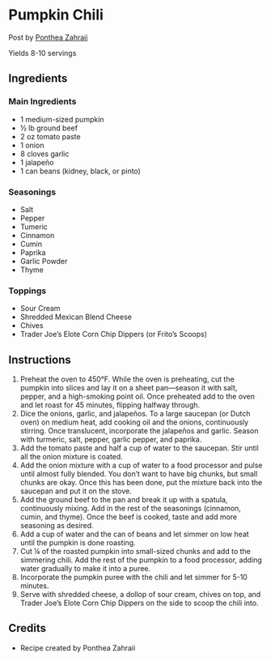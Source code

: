 # Pumpkin Chili

Post by [Ponthea Zahraii](https://github.com/pontheazahraii)

Yields 8-10 servings

## Ingredients

### Main Ingredients

- 1 medium-sized pumpkin
- ½ lb ground beef
- 2 oz tomato paste
- 1 onion
- 8 cloves garlic
- 1 jalapeño
- 1 can beans (kidney, black, or pinto)

### Seasonings

- Salt
- Pepper
- Tumeric
- Cinnamon
- Cumin
- Paprika
- Garlic Powder
- Thyme

### Toppings

- Sour Cream
- Shredded Mexican Blend Cheese
- Chives
- Trader Joe’s Elote Corn Chip Dippers (or Frito’s Scoops)

## Instructions

1. Preheat the oven to 450°F. While the oven is preheating, cut the pumpkin into slices and lay it on a sheet pan—season it with salt, pepper, and a high-smoking point oil. Once preheated add to the oven and let roast for 45 minutes, flipping halfway through.
2. Dice the onions, garlic, and jalapeños. To a large saucepan (or Dutch oven) on medium heat, add cooking oil and the onions, continuously stirring. Once translucent, incorporate the jalapeños and garlic. Season with turmeric, salt, pepper, garlic pepper, and paprika.
3. Add the tomato paste and half a cup of water to the saucepan. Stir until all the onion mixture is coated.
4. Add the onion mixture with a cup of water to a food processor and pulse until almost fully blended. You don’t want to have big chunks, but small chunks are okay. Once this has been done, put the mixture back into the saucepan and put it on the stove.
5. Add the ground beef to the pan and break it up with a spatula, continuously mixing. Add in the rest of the seasonings (cinnamon, cumin, and thyme). Once the beef is cooked, taste and add more seasoning as desired.
6. Add a cup of water and the can of beans and let simmer on low heat until the pumpkin is done roasting.
7. Cut ¼ of the roasted pumpkin into small-sized chunks and add to the simmering chili. Add the rest of the pumpkin to a food processor, adding water gradually to make it into a puree.
8. Incorporate the pumpkin puree with the chili and let simmer for 5-10 minutes.
9. Serve with shredded cheese, a dollop of sour cream, chives on top, and Trader Joe’s Elote Corn Chip Dippers on the side to scoop the chili into.

## Credits

- Recipe created by Ponthea Zahraii
